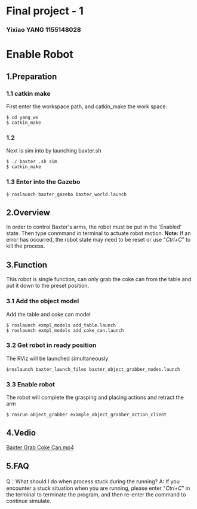 ﻿# Final project - 1
 ### Yixiao YANG 1155148028
# Enable Robot
## 1.Preparation
### 1.1 catkin make
First enter the workspace path, and catkin_make the work space.
```
$ cd yang_ws
$ catkin_make
```
### 1.2 
Next is sim into by launching baxter.sh
```
$ ./ baxter .sh sim
$ catkin_make
```
### 1.3 Enter into the Gazebo
```
$ roslaunch baxter_gazebo baxter_world.launch
```
## 2.Overview

In order to control Baxter's arms, the robot must be put in the 'Enabled' state. Then type conmmand in terminal to actuate robot motion.
**Note:** If an error has occurred, the robot state may need to be reset or use "*Ctrl+C*" to kill the process.

## 3.Function
This robot is single function,  can only grab the coke can from the table and put it down to the preset position.
### 3.1 Add the object model
Add the table and coke can model
```
$ roslaunch exmpl_models add_table.launch
$ roslaunch exmpl_models add_coke_can.launch
```
### 3.2 Get robot in ready position
The RViz will be launched simultaneously
```
$roslaunch baxter_launch_files baxter_object_grabber_nodes.launch
```
### 3.3 Enable robot 
 The robot will complete the grasping and placing actions and retract the arm
```
$ rosrun object_grabber example_object_grabber_action_client
```
## 4.Vedio


[Baxter Grab Coke Can.mp4](https://youtu.be/9E9d6SKMnt4)
## 5.FAQ
Q：What should I do when process stuck during the running?
A: If you encounter a stuck situation when you are running, please enter "*Ctrl+C*" in the terminal to terminate the program, and then re-enter the command to continue simulate.
